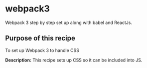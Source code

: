 # webpack3
Webpack 3 step by step set up along with babel and ReactJs.

## Purpose of this recipe
To set up Webpack 3 to handle CSS  

**Description:**
This recipe sets up CSS so it can be included into JS.